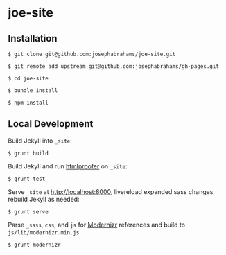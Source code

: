 # joe-site

## Installation

    $ git clone git@github.com:josephabrahams/joe-site.git

    $ git remote add upstream git@github.com:josephabrahams/gh-pages.git

    $ cd joe-site

    $ bundle install

    $ npm install

## Local Development

Build Jekyll into `_site`:

    $ grunt build

Build Jekyll and run [htmlproofer](https://github.com/gjtorikian/html-proofer) on `_site`:

    $ grunt test

Serve `_site` at <http://localhost:8000>, livereload expanded sass changes, rebuild Jekyll as needed:

    $ grunt serve

Parse `_sass`, `css`, and `js` for [Modernizr](http://modernizr.com/) references and build to `js/lib/modernizr.min.js`.

    $ grunt modernizr

